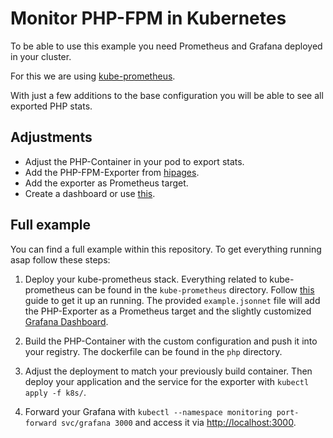# Monitor PHP-FPM in Kubernetes

To be able to use this example you need Prometheus and Grafana deployed in your cluster.

For this we are using [kube-prometheus](https://github.com/coreos/kube-prometheus).

With just a few additions to the base configuration you will be able to see all exported PHP stats.

## Adjustments

* Adjust the PHP-Container in your pod to export stats.
* Add the PHP-FPM-Exporter from [hipages](https://github.com/hipages/php-fpm_exporter).
* Add the exporter as Prometheus target.
* Create a dashboard or use [this](https://grafana.com/dashboards/4912).

## Full example

You can find a full example within this repository.
To get everything running asap follow these steps:

1. Deploy your kube-prometheus stack.
   Everything related to kube-prometheus can be found in the `kube-prometheus` directory.
   Follow [this](https://github.com/coreos/kube-prometheus/#compiling) guide to get it up an running.
   The provided `example.jsonnet` file will add the PHP-Exporter as a Prometheus target and the slightly customized
   [Grafana Dashboard](https://grafana.com/dashboards/4912).

2. Build the PHP-Container with the custom configuration and push it into your registry.
   The dockerfile can be found in the `php` directory.
3. Adjust the deployment to match your previously build container.
   Then deploy your application and the service for the exporter with `kubectl apply -f k8s/`.
4. Forward your Grafana with `kubectl --namespace monitoring port-forward svc/grafana 3000` and access it via [http://localhost:3000](http://localhost:3000).